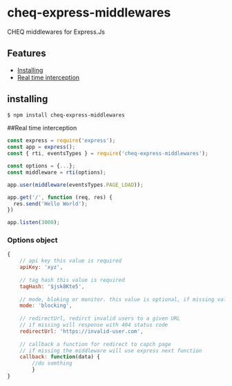 # cheq-express-middlewares
CHEQ middlewares for Express.Js



## Features

- [Installing](#installing)
- [Real time interception](#real-time-interception)


## installing
````bash
$ npm install cheq-express-middlewares
````

##Real time interception

```` js
const express = require('express');
const app = express();
const { rti, eventsTypes } = require('cheq-express-middlewares');

const options = {...};
const middleware = rti(options);

app.user(middleware(eventsTypes.PAGE_LOAD));

app.get('/', function (req, res) {
  res.send('Hello World');
})

app.listen(3000);
````
### Options object

```` js
{
    // api key this value is required
    apiKey: 'xyz',
    
    // tag hash this value is required
    tagHash: '$jsk8Kte5',
    
    // mode, bloking or monitor. this value is optional, if missing value will be set to blocking
    mode: 'blocking',
    
    // redirectUrl, redirct invalid users to a given URL
    // if missing will response with 404 status code
    redirectUrl: 'https://invalid-user.com',
    
    // callback a function for redirect to capch page 
    // if missing the middleware will use express next function
    callback: function(data) {
        //do somthing 
        }
}
````